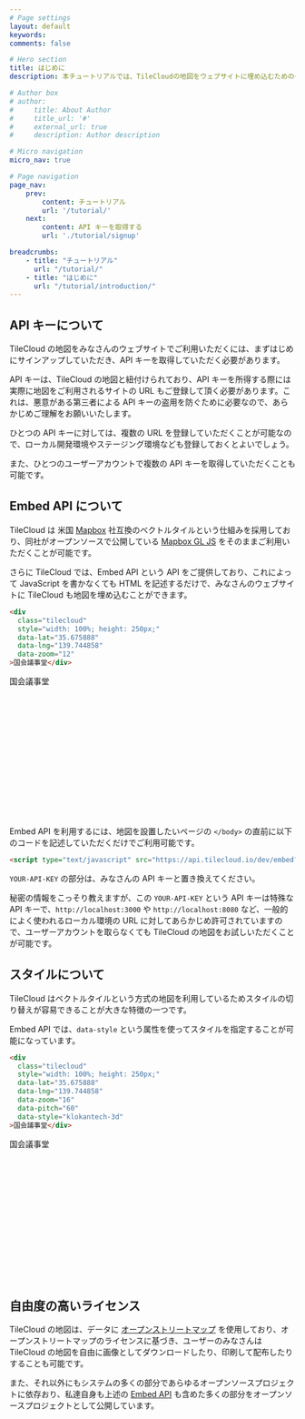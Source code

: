 ```yaml
---
# Page settings
layout: default
keywords:
comments: false

# Hero section
title: はじめに
description: 本チュートリアルでは、TileCloudの地図をウェブサイトに埋め込むための一般的な方法を目的別に紹介します。

# Author box
# author:
#     title: About Author
#     title_url: '#'
#     external_url: true
#     description: Author description

# Micro navigation
micro_nav: true

# Page navigation
page_nav:
    prev:
        content: チュートリアル
        url: '/tutorial/'
    next:
        content: API キーを取得する
        url: './tutorial/signup'

breadcrumbs:
    - title: "チュートリアル"
      url: "/tutorial/"
    - title: "はじめに"
      url: "/tutorial/introduction/"
---
```


## API キーについて

TileCloud の地図をみなさんのウェブサイトでご利用いただくには、まずはじめにサインアップしていただき、API キーを取得していただく必要があります。

API キーは、TileCloud の地図と紐付けられており、API キーを所得する際には実際に地図をご利用されるサイトの URL もご登録して頂く必要があります。これは、悪意がある第三者による API キーの盗用を防ぐために必要なので、あらかじめご理解をお願いいたします。

ひとつの API キーに対しては、複数の URL を登録していただくことが可能なので、ローカル開発環境やステージング環境なども登録しておくとよいでしょう。

また、ひとつのユーザーアカウントで複数の API キーを取得していただくことも可能です。

## Embed API について

TileCloud は 米国 [Mapbox](https://www.mapbox.com/) 社互換のベクトルタイルという仕組みを採用しており、同社がオープンソースで公開している [Mapbox GL JS](https://docs.mapbox.com/mapbox-gl-js/api/) をそのままご利用いただくことが可能です。

さらに TileCloud では、Embed API という API をご提供しており、これによって JavaScript を書かなくても HTML を記述するだけで、みなさんのウェブサイトに TileCloud も地図を埋め込むことができます。

```html
<div
  class="tilecloud"
  style="width: 100%; height: 250px;"
  data-lat="35.675888"
  data-lng="139.744858"
  data-zoom="12"
>国会議事堂</div>
```

<div
  class="tilecloud"
  style="width: 100%; height: 250px;"
  data-lat="35.675888"
  data-lng="139.744858"
  data-zoom="12"
>国会議事堂</div>

Embed API を利用するには、地図を設置したいページの `</body>` の直前に以下のコードを記述していただくだけでご利用可能です。

```html
<script type="text/javascript" src="https://api.tilecloud.io/dev/embed?tilecloud-api-key=YOUR-API-KEY"></script>
```

`YOUR-API-KEY` の部分は、みなさんの API キーと置き換えてください。

秘密の情報をこっそり教えますが、この `YOUR-API-KEY` という API キーは特殊な API キーで、`http://localhost:3000` や `http://localhost:8080` など、一般的によく使われるローカル環境の URL に対してあらかじめ許可されていますので、ユーザーアカウントを取らなくても TileCloud の地図をお試しいただくことが可能です。

## スタイルについて

TileCloud はベクトルタイルという方式の地図を利用しているためスタイルの切り替えが容易できることが大きな特徴の一つです。

Embed API では、`data-style` という属性を使ってスタイルを指定することが可能になっています。

```html
<div
  class="tilecloud"
  style="width: 100%; height: 250px;"
  data-lat="35.675888"
  data-lng="139.744858"
  data-zoom="16"
  data-pitch="60"
  data-style="klokantech-3d"
>国会議事堂</div>
```

<div
  class="tilecloud"
  style="width: 100%; height: 250px;"
  data-lat="35.675888"
  data-lng="139.744858"
  data-zoom="16"
  data-pitch="60"
  data-style="klokantech-3d"
>国会議事堂</div>

## 自由度の高いライセンス

TileCloud の地図は、データに [オープンストリートマップ](https://www.openstreetmap.org/) を使用しており、オープンストリートマップのライセンスに基づき、ユーザーのみなさんは TileCloud の地図を自由に画像としてダウンロードしたり、印刷して配布したりすることも可能です。

また、それ以外にもシステムの多くの部分であらゆるオープンソースプロジェクトに依存おり、私達自身も上述の [Embed API](https://github.com/tilecloud/embed) も含めた多くの部分をオープンソースプロジェクトとして公開しています。